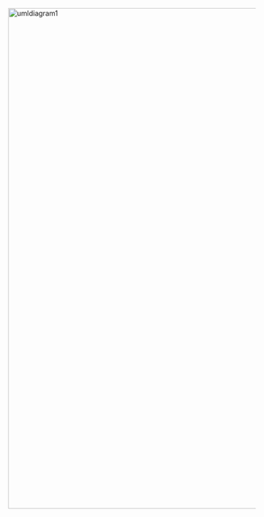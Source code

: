 
<img width="1021" alt="umldiagram1" src="https://github.com/RajveerThakur/2-Player-Maze-Game/assets/111088438/7ca04eb9-8df5-4824-95ab-56e83e3e5a70">
